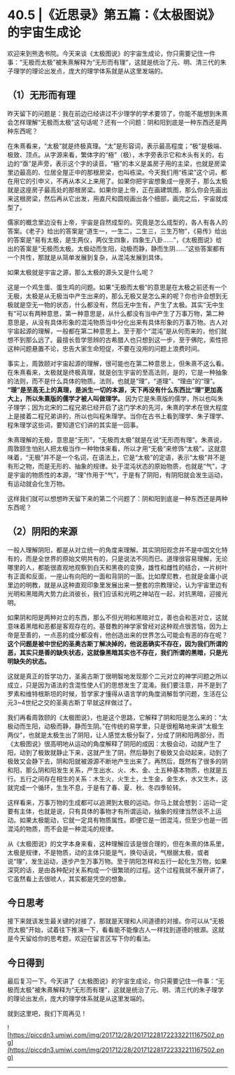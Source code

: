 # 40.5 |《近思录》第五篇：《太极图说》的宇宙生成论

欢迎来到熊逸书院。今天来谈《太极图说》的宇宙生成论，你只需要记住一件事：“无极而太极”被朱熹解释为“无形而有理”，这就是统治了元、明、清三代的朱子理学的理论出发点，庞大的理学体系就是从这里发端的。

## （1）无形而有理

昨天留下的问题是：我在前边已经讲过不少理学的学术要领了，你能不能想到朱熹会怎样理解“无极而太极”这句话呢？还有一个问题：阴和阳到底是一种东西还是两种东西呢？

在朱熹看来，“太极”就是终极真理。“太”是形容词，表示最高程度；“极”是极端、极致、顶点。从字源来看，繁体字的“極”（极），木字旁表示它和木头有关的，右边的“亟”是声旁，表示这个字的读音。“極”的本义是盖房子用的主梁，也就是房梁里边最高的、位居全屋正中的那根房梁，也叫栋梁。今天我们用“栋梁”这个词，都在用它的引申义，不再从本义上来用了。如果你把宇宙想象成一座房子，那么太极就是这座房子最高处的那根房梁。如果你是上帝，正在画建筑图，那么你会先画出来这根房梁，然后再从它出发，用直尺和圆规画出各个细部，画完之后，宇宙就成型了。

儒家的概念里边没有上帝，宇宙是自然成型的。究竟是怎么成型的，各人有各人的答案。《老子》给出的答案是“道生一，一生二，二生三，三生万物”，《易传》给出的答案是“易有太极，是生两仪，两仪生四象，四象生八卦……”，《太极图说》给出的答案是“无极而太极。太极动而生阳，动极而静，静而生阴……”这些答案都有一个共性，那就是从简单发展到复杂，从混沌发展到具体。

如果太极就是宇宙之源，那么太极的源头又是什么呢？

这是一个鸡生蛋、蛋生鸡的问题。如果“无极而太极”的意思是在太极之前还有一个无极，太极是从无极当中产生出来的，那么无极又是怎么来的呢？你也许会想到无极就是空无一物的状态，什么都没有，然后无中生有，产生了太极。其实“无中生有”可以有两种意思，第一种意思是，从什么都没有当中产生了万事万物，第二种意思是，从没有具体形象的混沌物质当中分化出来有具体形象的万事万物。古人对宇宙起源的理解，一般都在第二种意思上。至于那个“混沌”是从何而来的，他们就想不到那么远了。最擅长哲学思辨的古希腊人也只想到这一步，至于佛陀，索性把这种问题悬置不论，忠告大家生命短促，不要在没用的问题上浪费时间。

事实上，周敦颐对宇宙起源的理解，很可能也在第二种意思上，但朱熹不这么看。在朱熹看来，太极就是终极真理，就是创生宇宙的至高法则，是的，它是一种抽象的法则，而不是什么具体的物质。法则，也就是“理”，“道理”、“理由”的“理”。 **“理”是至高无上的真理，是派生一切的本源，天下再没有什么东西比“理”更加高大上，所以朱熹版的儒学才被人叫做理学。** 因为它是朱熹版的儒学，所以也叫朱子理学；因为北宋的二程兄弟已经开启了这门学术的先河，朱熹的学术在很大程度上是接着二程兄弟讲的，所以也叫程朱理学。当你在古书上看到理学、朱子理学、程朱理学这些词，要知道它们讲的其实是一回事。

朱熹理解的无极，意思是“无形”，“无极而太极”就是在说“无形而有理”。朱熹说，周敦颐生怕别人把太极当作一种物体来看，所以才用“无极”来修饰“太极”。这就意味着，“无极”并不是一个名词，在语法上，它是“太极”的定语，表示“太极”并不是有形之物，而是无形的、抽象的规律。处于混沌状态的原始物质，也就是“气”，才是宇宙的物质性的本源，“理”作用于“气”，于是有了阴阳，有阴阳就会发生运动，有运动就会化生万物。

这样我们就可以想想昨天留下来的第二个问题了：阴和阳到底是一种东西还是两种东西呢？

## （2）阴阳的来源

一般人理解阴阳，都是从对立统一的角度来理解。其实阴阳观念并不是中国文化特有的，而是全世界的原始文明共有的，只是说法不同而已。道理很容易理解，无论哪里的人，都能很直观地观察到白天和黑夜的变换，雄性和雌性的结合，一片树叶有正面和反面，一座山有向阳的一面和背阴的一面。比如摩尼教，也就是金庸小说里边的明教，就是从这种直观印象里发展出来一整套的宗教理论，认为宇宙里边有光明和黑暗两大势力此消彼长，我们应该和光明之神站在一起，对抗黑暗，迎接光明。

如果阴和阳是两种对立的东西，那么不但光明和黑暗对立，善也会和恶对立，这就意味着黑暗和恶都是客观存在的。基督教的神学家曾经对这种观点很苦恼，因为上帝是至善的，一点恶的成分都没有，他创造出来的世界怎么可能会有恶的存在呢？ **这个问题是被中世纪的圣奥古斯丁解决掉的，他说恶确实不存在，因为我们所谓的恶，其实只是善的缺失状态，这就像黑暗其实也不存在，我们所谓的黑暗，只是光明缺失的状态。**

这就是真正的哲学功力，圣奥古斯丁很明智地发现那个二元对立的神学问题之所以成立，只是因为语法的含混性使人们的思想发生了混淆。我们要注意，并不是到了罗素和维特根斯坦的时候，哲学家才懂得从语言学的角度消解哲学问题，生活在公元3~4世纪之交的圣奥古斯丁早就这样做过了。

我们再看周敦颐的《太极图说》，也是这个思路，它解释了阴和阳是怎么来的：“太极动而生阳，动极而静，静而生阴。”在传统的易学里，只是很粗略地来讲“太极生两仪”，也就是太极生出了阴阳，让人感觉太极分裂了，分成了阴和阳两部分，而《太极图说》很高明地从运动的角度解释了阴阳的成因：太极会动，动就产生了阳，动到了极致就静止下来，这就产生了阴，然后静到了极致又会动起来，动到了极致又会静下去，阴和阳就被源源不断地产生出来了。再然后，既然有了很多的阴和阳，那么阴和阳发生关系，产生出水、火、木、金、土五种基本物质，也就是五行。五行之间存在相生的关系：木生火，火生土，土生金，金生水，水又生木，这就完成一个循环，生生不息，于是有了春、夏、秋、冬四季轮转。

这样看来，万事万物的生成都可以追溯到太极的运动。你马上就会想到：运动一定要有主体，也就是说，只有具体的事物才有所谓运动，抽象的规律当然谈不上运动。如果太极能动，它就一定具有物质属性。即便它是一团混沌，但至少也是一团混沌的物质，而不会是一种混沌的规律。

从《太极图说》的文字本身来看，这种理解应该是很合理的，但在朱熹的体系里，太极是规律，不是物质，动的主体只能是气，换句话说，气根据太极，或者说“理”，发生运动，逐步产生万事万物。至于阴阳怎样和五行一起化生万物，如果深究的话，是由各种配对关系构成一个很繁琐的过程。这个过程我就不展开讲了，它虽然看上去很唬人，其实都是凭空的想象。

## 今日思考

接下来就该发生最关键的对接了，那就是天理和人间道德的对接。你可以从“无极而太极”开始，试着往下推演一下，看看能不能像古人一样找到道德的根源。这就是今天留给你的思考题，欢迎在留言区写下你的看法。

## 今日得到

最后复习一下。今天讲了《太极图说》的宇宙生成论，你只需要记住一件事：“无极而太极”被朱熹解释为“无形而有理”，这就是统治了元、明、清三代的朱子理学的理论出发点，庞大的理学体系就是从这里发端的。

就到这里吧，我们下周再见！

![https://piccdn3.umiwi.com/img/201712/28/201712281722332211167502.png](https://piccdn3.umiwi.com/img/201712/28/201712281722332211167502.png)

---
